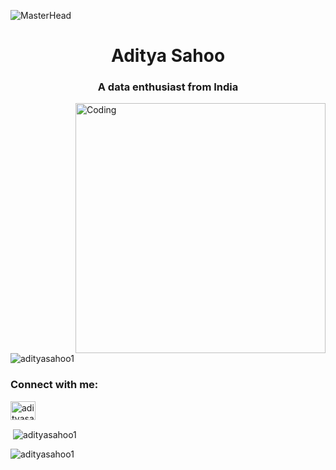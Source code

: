 ![MasterHead](https://storage.googleapis.com/gweb-cloudblog-publish/original_images/DataAnalytics.gif)
<h1 align="center">Aditya Sahoo</h1>

<h3 align="center">A data enthusiast from India</h3>
<img align="right" alt="Coding" width="400" src="https://static.wixstatic.com/media/a27d24_16bbdb1ff1594bb6bc7f5649f07c1781~mv2.gif">

<p align="left"> <img src="https://komarev.com/ghpvc/?username=adityasahoo1&label=Profile%20views&color=0e75b6&style=flat" alt="adityasahoo1" /> </p>

<h3 align="left">Connect with me:</h3>

<p align="left">

<a href="https://linkedin.com/in/adityasahoo1" target="blank"><img align="center" src="https://raw.githubusercontent.com/rahuldkjain/github-profile-readme-generator/master/src/images/icons/Social/linked-in-alt.svg" alt="adityasahoo1" height="30" width="40" /></a>

</p>

<p>&nbsp;<img align="center" src="https://github-readme-stats.vercel.app/api?username=adityasahoo1&show_icons=true&locale=en" alt="adityasahoo1" /></p>

<p><img align="center" src="https://github-readme-streak-stats.herokuapp.com/?user=adityasahoo1&" alt="adityasahoo1" /></p>
